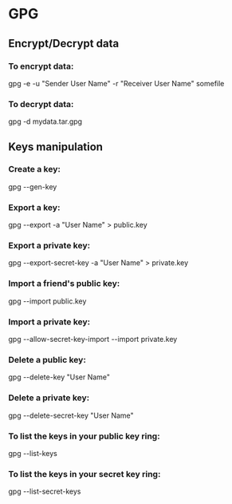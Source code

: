 # GPG

## Encrypt/Decrypt data
### To encrypt data:
  gpg -e -u "Sender User Name" -r "Receiver User Name" somefile

### To decrypt data:
  gpg -d mydata.tar.gpg

## Keys manipulation
### Create a key:
  gpg --gen-key

### Export a key:
  gpg --export -a "User Name" > public.key

### Export a private key:
  gpg --export-secret-key -a "User Name" > private.key

### Import a friend's public key:
  gpg --import public.key

### Import a private key:
  gpg --allow-secret-key-import --import private.key

### Delete a public key:
  gpg --delete-key "User Name"

### Delete a private key:
  gpg --delete-secret-key "User Name"

### To list the keys in your public key ring:
  gpg --list-keys

### To list the keys in your secret key ring:
  gpg --list-secret-keys
